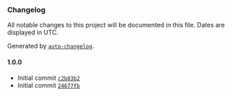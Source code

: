 ### Changelog

All notable changes to this project will be documented in this file. Dates are displayed in UTC.

Generated by [`auto-changelog`](https://github.com/CookPete/auto-changelog).

#### 1.0.0

- Initial commit [`c2b83b2`](https://github.com/ChrisCodesThings/random-in-range/commit/c2b83b2ba38043aad6bad208a5e3509bfbcbdd28)
- Initial commit [`24677fb`](https://github.com/ChrisCodesThings/random-in-range/commit/24677fb9c3f54cf55c0d74b7ae5859fd656c8732)
